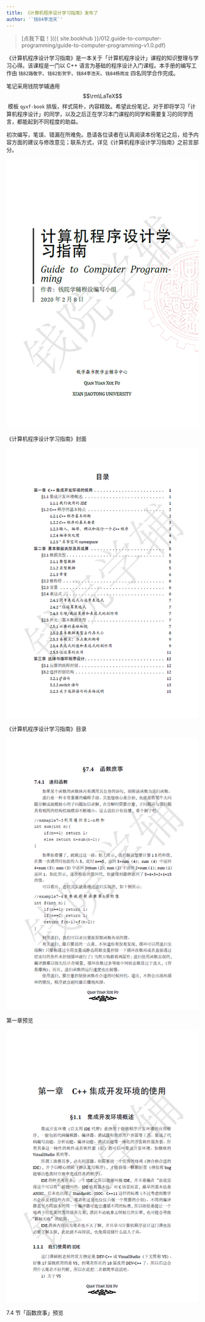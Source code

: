 ```yaml
---
title: 《计算机程序设计学习指南》发布了
author: '`钱84李浩天`'
---
```


> [点我下载！]({{ site.bookhub }}/012.guide-to-computer-programming/guide-to-computer-programming-v1.0.pdf)

《计算机程序设计学习指南》是一本关于「计算机程序设计」课程的知识整理与学习心得。该课程是一门以 C++ 语言为基础的程序设计入门课程。本手册的编写工作由 `钱82路敬宇`、`钱82彭贺宇`、`钱84李浩天`、`钱84杨雨龙` 四名同学合作完成。

笔记采用钱院学辅通用 $$\rm\LaTeX$$ 模板 `qyxf-book` 排版，样式简朴，内容精致。希望此份笔记，对于即将学习「计算机程序设计」的同学，以及之后正在学习本门课程的同学和需要复习的同学而言，都能起到不同程度的助益。

初次编写，笔误、错漏在所难免。恳请各位读者在认真阅读本份笔记之后，给予内容方面的建议与修改意见；联系方式，详见《计算机程序设计学习指南》之前言部分。

![](/img/guide-to-computer-programming/cover.png)

<fig-cap>《计算机程序设计学习指南》封面</fig-cap>

![](/img/guide-to-computer-programming/toc.png)

<fig-cap>《计算机程序设计学习指南》目录</fig-cap>

![](/img/guide-to-computer-programming/img1.png)

<fig-cap>第一章预览</fig-cap>

![](/img/guide-to-computer-programming/img2.png)

<fig-cap>7.4 节「函数庶事」预览</fig-cap>